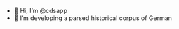 - 👋 Hi, I’m @cdsapp
- 👀 I’m developing a parsed historical corpus of German


<!---
cdsapp/cdsapp is a ✨ special ✨ repository because its `README.md` (this file) appears on your GitHub profile.
You can click the Preview link to take a look at your changes.
--->
